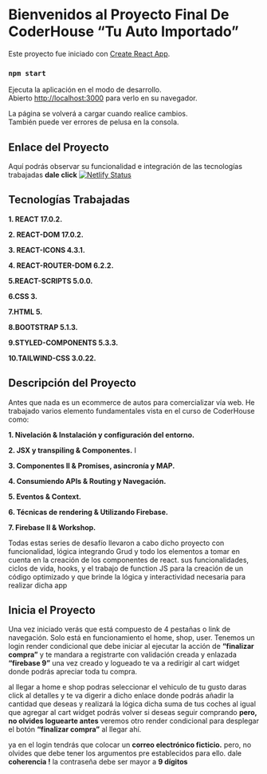 # Bienvenidos al Proyecto Final De CoderHouse **“Tu Auto Importado”**

Este proyecto fue iniciado con [Create React App](https://github.com/facebook/create-react-app).
### `npm start`

Ejecuta la aplicación en el modo de desarrollo.\
Abierto [http://localhost:3000](http://localhost:3000) para verlo en su navegador.

La página se volverá a cargar cuando realice cambios.\
También puede ver errores de pelusa en la consola.   

## Enlace del Proyecto

Aquí podrás observar su funcionalidad  e integración de las tecnologías trabajadas **dale click** [![Netlify Status](https://api.netlify.com/api/v1/badges/3b1ce258-0c09-42ff-80ed-43b5914abf8b/deploy-status)](https://app.netlify.com/sites/proyectofinal-coderhouse-tuauto-importado/deploys) 

## Tecnologías Trabajadas

**1. REACT 17.0.2.**

**2. REACT-DOM 17.0.2.**

**3. REACT-ICONS 4.3.1.**

**4. REACT-ROUTER-DOM 6.2.2.**

**5.REACT-SCRIPTS 5.0.0.**

**6.CSS 3.**

**7.HTML 5.**

**8.BOOTSTRAP   5.1.3.**

**9.STYLED-COMPONENTS 5.3.3.**

**10.TAILWIND-CSS 3.0.22.**


## Descripción del Proyecto 
Antes que nada es un ecommerce de autos para comercializar vía web. He trabajado varios elemento fundamentales vista en el curso de CoderHouse como:

**1. Nivelación & Instalación y configuración del entorno.**

**2. JSX y transpiling & Componentes.** I

**3. Componentes II & Promises, asincronía y MAP.**

 **4. Consumiendo APIs & Routing y Navegación.**

**5. Eventos & Context.**

**6. Técnicas de rendering & Utilizando Firebase.**

**7. Firebase II & Workshop.**

Todas estas series de desafío llevaron a cabo dicho proyecto con funcionalidad, lógica integrando Grud y todo los elementos a tomar en cuenta en la creación de los componentes de react. sus funcionalidades, ciclos de vida, hooks, y el trabajo de function JS para la creación de un código optimizado y que brinde la lógica y interactividad  necesaria para realizar dicha app  
## Inicia el Proyecto 
Una vez iniciado verás que está compuesto de 4 pestañas o link de navegación. Solo está en funcionamiento el home, shop, user. Tenemos un login render condicional que debe iniciar al ejecutar la acción de **“finalizar compra”** y te mandara a registrarte con validación creada y enlazada  **“firebase 9”** una vez creado y logueado te va a redirigir al cart widget donde podrás apreciar toda tu compra.

al llegar a home e shop podras seleccionar el vehiculo de tu gusto daras click al detalles y te va digerir a dicho enlace donde podrás  añadir la cantidad que deseas y realizará la lógica dicha suma de tus coches al igual que agregar al cart widget podrás volver si deseas seguir comprando **pero, no olvides loguearte antes** veremos otro render condicional para desplegar el botón **“finalizar compra”** al llegar ahí.
 
ya en el login tendrás que colocar un **correo electrónico ficticio.** pero, no olvides que debe tener los argumentos pre establecidos para ello. dale **coherencia !**  la contraseña debe ser mayor a **9 dígitos** 






